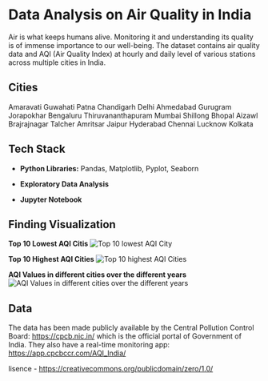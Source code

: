 
# Data Analysis on Air Quality in India
Air is what keeps humans alive. Monitoring it and understanding its quality is of immense importance to our well-being. The dataset contains air quality data and AQI (Air Quality Index) at hourly and daily level of various stations across multiple cities in India.

## Cities
Amaravati Guwahati Patna Chandigarh Delhi Ahmedabad Gurugram Jorapokhar Bengaluru Thiruvananthapuram Mumbai Shillong Bhopal Aizawl Brajrajnagar Talcher Amritsar Jaipur Hyderabad Chennai Lucknow Kolkata

## Tech Stack

- **Python Libraries:** Pandas, Matplotlib, Pyplot, Seaborn

- **Exploratory Data Analysis** 
- **Jupyter Notebook**


## Finding Visualization
**Top 10 Lowest AQI Citis**
![Top 10 lowest AQI City](https://user-images.githubusercontent.com/76897778/180143877-e4ec2a88-bef8-4a06-9ab2-a070bbb384d1.png)

**Top 10 Highest AQI Cities**
![Top 10 highest AQI Cities](https://user-images.githubusercontent.com/76897778/180144004-4fb216fd-a32d-40bd-87de-7a8286f11439.png)

**AQI Values in different cities over the different years**
![AQI Values in different cities over the different years](https://user-images.githubusercontent.com/76897778/180144165-afd55bcc-e017-4c19-909a-ff715c94d774.png)




## Data
The data has been made publicly available by the Central Pollution Control Board: https://cpcb.nic.in/ which is the official portal of Government of India. They also have a real-time monitoring app: https://app.cpcbccr.com/AQI_India/

lisence - https://creativecommons.org/publicdomain/zero/1.0/

